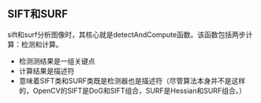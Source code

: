 ## SIFT和SURF
sift和surf分析图像时，其核心就是detectAndCompute函数。该函数包括两步计算：检测和计算。
- 检测测结果是一组关键点
- 计算结果是描述符
- 意味着SIFT类和SURF类既是检测器也是描述符（尽管算法本身并不是这样的，OpenCV的SIFT是DoG和SIFT组合，SURF是Hessian和SURF组合。）
